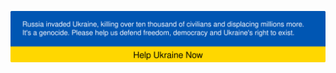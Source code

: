 [![Stand With Ukraine](https://raw.githubusercontent.com/vshymanskyy/StandWithUkraine/main/banner2-no-action.svg)](https://vshymanskyy.github.io/StandWithUkraine)

<!--
**NamesMark/NamesMark** is a ✨ _special_ ✨ repository because its `README.md` (this file) appears on your GitHub profile.

Here are some ideas to get you started:

- 🔭 I’m currently working on ...
- 🌱 I’m currently learning ...
- 👯 I’m looking to collaborate on ...
- 🤔 I’m looking for help with ...
- 💬 Ask me about ...
- 📫 How to reach me: ...
- 😄 Pronouns: ...
- ⚡ Fun fact: ...
-->
